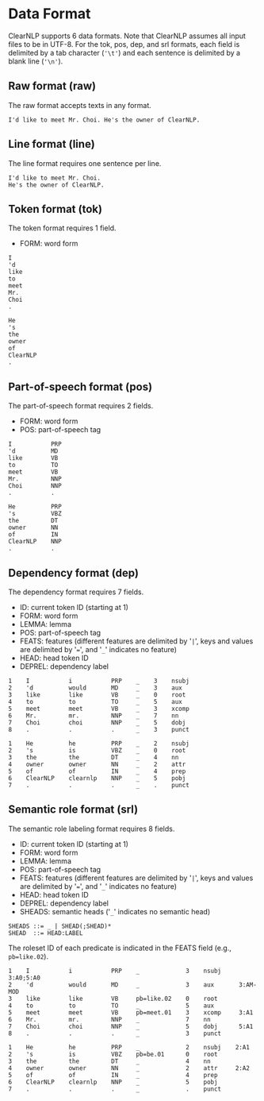 # Data Format #

ClearNLP supports 6 data formats.  Note that ClearNLP assumes all input files to be in UTF-8.  For the tok, pos, dep, and srl formats, each field is delimited by a tab character (`'\t'`) and each sentence is delimited by a blank line (`'\n'`).

## Raw format (raw) ##

The raw format accepts texts in any format.

```
I'd like to meet Mr. Choi. He's the owner of ClearNLP.
```

## Line format (line) ##

The line format requires one sentence per line.

```
I'd like to meet Mr. Choi. 
He's the owner of ClearNLP.
```

## Token format (tok) ##

The token format requires 1 field.

  * FORM: word form

```
I
'd
like
to
meet
Mr.
Choi
.

He
's
the
owner
of
ClearNLP
.
```

## Part-of-speech format (pos) ##

The part-of-speech format requires 2 fields.

  * FORM: word form
  * POS: part-of-speech tag

```
I           PRP
'd          MD
like        VB
to          TO
meet        VB
Mr.         NNP
Choi        NNP
.           .

He          PRP
's          VBZ
the         DT
owner       NN
of          IN
ClearNLP    NNP
.           .
```

## Dependency format (dep) ##

The dependency format requires 7 fields.

  * ID: current token ID (starting at 1)
  * FORM: word form
  * LEMMA: lemma
  * POS: part-of-speech tag
  * FEATS: features (different features are delimited by '`|`', keys and values are delimited by '`=`', and '`_`' indicates no feature)
  * HEAD: head token ID
  * DEPREL: dependency label

```
1    I           i           PRP    _    3    nsubj
2    'd          would       MD     _    3    aux
3    like        like        VB     _    0    root
4    to          to          TO     _    5    aux
5    meet        meet        VB     _    3    xcomp
6    Mr.         mr.         NNP    _    7    nn
7    Choi        choi        NNP    _    5    dobj
8    .           .           .      _    3    punct

1    He          he          PRP    _    2    nsubj
2    's          is          VBZ    _    0    root
3    the         the         DT     _    4    nn
4    owner       owner       NN     _    2    attr
5    of          of          IN     _    4    prep
6    ClearNLP    clearnlp    NNP    _    5    pobj
7    .           .           .      _    .    punct
```

## Semantic role format (srl) ##

The semantic role labeling format requires 8 fields.

  * ID: current token ID (starting at 1)
  * FORM: word form
  * LEMMA: lemma
  * POS: part-of-speech tag
  * FEATS: features (different features are delimited by '`|`', keys and values are delimited by '`=`', and '`_`' indicates no feature)
  * HEAD: head token ID
  * DEPREL: dependency label
  * SHEADS: semantic heads ('`_`' indicates no semantic head)

```
SHEADS ::= _ | SHEAD(;SHEAD)*
SHEAD  ::= HEAD:LABEL
```

The roleset ID of each predicate is indicated in the FEATS field (e.g., `pb=like.02`).

```
1    I           i           PRP    _             3    nsubj     3:A0;5:A0
2    'd          would       MD     _             3    aux       3:AM-MOD
3    like        like        VB     pb=like.02    0    root
4    to          to          TO     _             5    aux
5    meet        meet        VB     pb=meet.01    3    xcomp     3:A1
6    Mr.         mr.         NNP    _             7    nn
7    Choi        choi        NNP    _             5    dobj      5:A1
8    .           .           .      _             3    punct

1    He          he          PRP    _             2    nsubj    2:A1
2    's          is          VBZ    pb=be.01      0    root
3    the         the         DT     _             4    nn
4    owner       owner       NN     _             2    attr     2:A2
5    of          of          IN     _             4    prep
6    ClearNLP    clearnlp    NNP    _             5    pobj
7    .           .           .      _             .    punct
```
